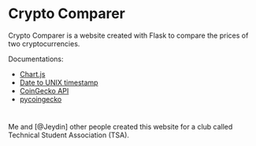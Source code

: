 # Crypto Comparer
Crypto Comparer is a website created with Flask to compare the prices of two cryptocurrencies. 

Documentations:<br>
 - [Chart.js](https://www.chartjs.org/)
 - [Date to UNIX timestamp](https://www.tutorialspoint.com/How-to-convert-Python-date-to-Unix-timestamp)
 - [CoinGecko API](https://www.coingecko.com/en/api/documentation)
 - [pycoingecko](https://github.com/man-c/pycoingecko)

#
Me and [@Jeydin] other people created this website for a club called Technical Student Association (TSA). 

